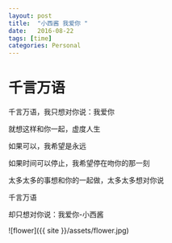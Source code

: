 ```yaml
---
layout: post
title:  "小西酱 我爱你 "
date:   2016-08-22
tags: [time]
categories: Personal
---
```


# 千言万语

千言万语，我只想对你说：我爱你

就想这样和你一起，虚度人生

如果可以，我希望是永远

如果时间可以停止，我希望停在吻你的那一刻

太多太多的事想和你的一起做，太多太多想对你说

千言万语

却只想对你说：我爱你-小西酱

![flower]({{ site }}/assets/flower.jpg)
